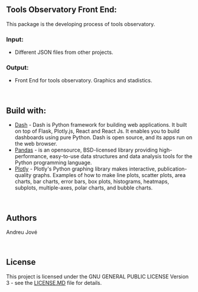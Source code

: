 
## Tools Observatory Front End:
This package is the developing process of tools observatory.<br />

### Input:
- Different JSON files from other projects.<br />

### Output:
- Front End for tools observatory. Graphics and stadistics.
<br />

## Build with:
- [Dash](https://dash.plotly.com/) - Dash is Python framework for building web applications. It built on top of Flask, Plotly.js, React and React Js. It enables you to build dashboards using pure Python. Dash is open source, and its apps run on the web browser.
- [Pandas](https://pandas.pydata.org/docs/) - is an opensource, BSD-licensed library providing high-performance, easy-to-use data structures and data analysis tools for the Python programming language.
- [Plotly](https://plotly.com/python/) - Plotly's Python graphing library makes interactive, publication-quality graphs. Examples of how to make line plots, scatter plots, area charts, bar charts, error bars, box plots, histograms, heatmaps, subplots, multiple-axes, polar charts, and bubble charts.

<br />

## Authors

Andreu Jové

<br />


## License

This project is licensed under the GNU GENERAL PUBLIC LICENSE Version 3 - see the [LICENSE.MD](https://github.com/AndreuJove/tools_observatory_ajr/blob/master/LICENSE.md) file for details.